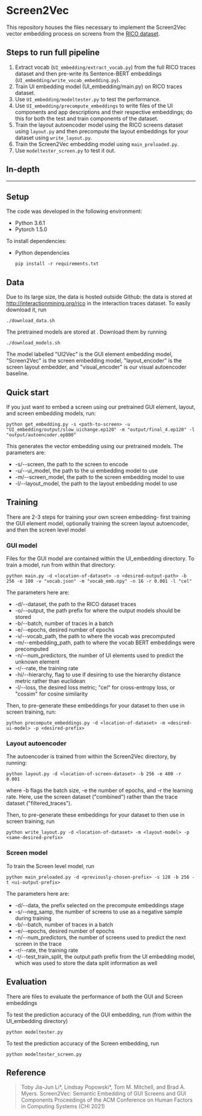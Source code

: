 # Screen2Vec

This repository houses the files necessary to implement the Screen2Vec vector embedding process on screens from the [RICO dataset](http://interactionmining.org/rico).


## Steps to run full pipeline

1. Extract vocab (`UI_embedding/extract_vocab.py`) from the full RICO traces dataset and then pre-write its Sentence-BERT embeddings (`UI_embedding/write_vocab_embedding.py`).
2. Train UI embedding model (UI_embedding/main.py) on RICO traces dataset.
3. Use `UI_embedding/modeltester.py` to test the performance.
4. Use `UI_embedding/precompute_embeddings` to write files of the UI components and app descriptions and their respective embeddings; do this for both the test and train components of the dataset.
5. Train the layout autoencoder model using the RICO screens dataset using `layout.py` and then precompute the layout embeddings for your dataset using `write_layout.py`.
6. Train the Screen2Vec embedding model using `main_preloaded.py`.
7. Use `modeltester_screen.py` to test it out.

## In-depth
-------------

## Setup

The code was developed in the following environment:

- Python 3.6.1
- Pytorch 1.5.0

To install dependencies:

- Python dependencies
  ```
  pip install -r requirements.txt
  ```

## Data

Due to its large size, the data is hosted outside Github: the data is stored at <http://interactionmining.org/rico> in the interaction traces dataset. To easily download it, run
```
./download_data.sh
```

The pretrained models are stored at <here>. Download them by running
```
./download_models.sh
```
The model labelled "UI2Vec" is the GUI element embedding model, "Screen2Vec" is the screen embedding model, "layout_encoder" is the screen layout embedder, and "visual_encoder" is our visual autoencoder baseline.


## Quick start

If you just want to embed a screen using our pretrained GUI element, layout, and screen embedding models, run:

```
python get_embedding.py -s <path-to-screen> -u "UI_embedding/output/slow_uichange.ep120" -m "output/final_4.ep120" -l "output/autoencoder.ep800"

```

This generates the vector embedding using our pretrained models. The parameters are:
- -s/--screen, the path to the screen to encode
- -u/--ui_model, the path to the ui embedding model to use
- -m/--screen_model, the path to the screen embedding model to use
- -l/--layout_model, the path to the layout embedding model to use


## Training

There are 2-3 steps for training your own screen embedding- first training the GUI element model, optionally training the screen layout autoencoder, and then the screen level model

### GUI model

Files for the GUI model are contained within the UI_embedding directory.
To train a model, run from within that directory:

```
python main.py -d <location-of-dataset> -o <desired-output-path> -b 256 -e 100 -v "vocab.json" -m "vocab_emb.npy" -n 16 -r 0.001 -l "cel"
```
The parameters here are:
- -d/--dataset, the path to the RICO dataset traces
- -o/--output, the path prefix for where the output models should be stored
- -b/--batch, number of traces in a batch
- -e/--epochs, desired number of epochs
- -v/--vocab_path, the path to where the vocab was precomputed
- -m/--embedding_path, path to where the vocab BERT embeddings were precomputed
- -n/--num_predictors, the number of UI elements used to predict the unknown element
- -r/--rate, the training rate
- -hi/--hierarchy, flag to use if desiring to use the hierarchy distance metric rather than euclidean
- -l/--loss, the desired loss metric; "cel" for cross-entropy loss, or "cossim" for cosine similarity

Then, to pre-generate these embeddings for your dataset to then use in screen training, run:

```
python precompute_embeddings.py -d <location-of-dataset> -m <desired-ui-model> -p <desired-prefix>
```

### Layout autoencoder

The autoencoder is trained from within the Screen2Vec directory, by running:

```
python layout.py -d <location-of-screen-dataset> -b 256 -e 400 -r 0.001
```
where -b flags the batch size, -e the number of epochs, and -r the learning rate. Here, use the screen dataset ("combined") rather than the trace dataset ("filtered_traces").

Then, to pre-generate these embeddings for your dataset to then use in screen training, run

```
python write_layout.py -d <location-of-dataset> -m <layout-model> -p <same-desired-prefix>
```

### Screen model

To train the Screen level model, run

```
python main_preloaded.py -d <previously-chosen-prefix> -s 128 -b 256 -t <ui-output-prefix>
```

The parameters here are:
- -d/--data, the prefix selected on the precompute embeddings stage
- -s/--neg_samp, the number of screens to use as a negative sample during training
- -b/--batch, number of traces in a batch
- -e/--epochs, desired number of epochs
- -n/--num_predictors, the number of screens used to predict the next screen in the trace
- -r/--rate, the training rate
- -t/--test_train_split, the output path prefix from the UI embedding model, which was used to store the data split information as well

## Evaluation

There are files to evaluate the performance of both the GUI and Screen embeddings

To test the prediction accuracy of the GUI embedding, run (from within the UI_embedding directory)

```
python modeltester.py
```

To test the prediction accuracy of the Screen embedding, run

```
python modeltester_screen.py 
```


## Reference

> Toby Jia-Jun Li*, Lindsay Popowski*, Tom M. Mitchell, and Brad A. Myers.
>Screen2Vec: Semantic Embedding of GUI Screens and GUI Components
>Proceedings of the ACM Conference on Human Factors in Computing Systems (CHI 2021)  



